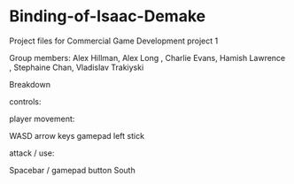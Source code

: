 # Binding-of-Isaac-Demake

Project files for Commercial Game Development project 1

Group members: Alex Hillman, Alex Long , Charlie Evans, Hamish Lawrence , Stephaine Chan, Vladislav Trakiyski


Breakdown

controls:

player movement:

 WASD
 arrow keys
 gamepad left stick

attack / use:

 Spacebar / gamepad button South
